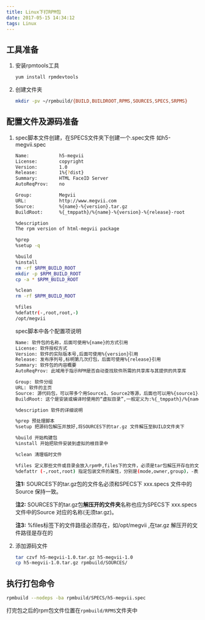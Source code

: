 ```yaml
---
title: Linux下打RPM包
date: 2017-05-15 14:34:12
tags: Linux
---
```




## 工具准备

1. 安装rpmtools工具

   ```sh
   yum install rpmdevtools
   ```

2. 创建文件夹

   ```sh
   mkdir -pv ~/rpmbuild/{BUILD,BUILDROOT,RPMS,SOURCES,SPECS,SRPMS}
   ```

## 配置文件及源码准备

1. spec脚本文件创建，在SPECS文件夹下创建一个.spec文件 如h5-megvii.spec

   ```sh
   Name:           h5-megvii
   License:        copyright
   Version:        1.0
   Release:        1%{?dist}
   Summary:        HTML FaceID Server
   AutoReqProv:    no

   Group:          Megvii
   URL:            http://www.megvii.com
   Source:         %{name}-%{version}.tar.gz
   BuildRoot:      %{_tmppath}/%{name}-%{version}-%{release}-root

   %description
   The rpm version of html-megvii package

   %prep
   %setup -q

   %build
   %install
   rm -rf $RPM_BUILD_ROOT
   mkdir -p $RPM_BUILD_ROOT
   cp -a * $RPM_BUILD_ROOT

   %clean
   rm -rf $RPM_BUILD_ROOT

   %files
   %defattr(-,root,root,-)
   /opt/megvii
   ```

   <!-- more -->

   spec脚本中各个配置项说明

   ```sh
   Name: 软件包的名称，后面可使用%{name}的方式引用
   License: 软件授权方式
   Version: 软件的实际版本号,后面可使用%{version}引用
   Release: 发布序列号,标明第几次打包，后面可使用%{release}引用
   Summary: 软件包的内容概要
   AutoReqProv: 此域用于指示RPM是否自动查找软件所需的共享库与其提供的共享库

   Group: 软件分组
   URL: 软件的主页
   Source: 源代码包，可以带多个用Source1、Source2等源，后面也可以用%{source1}、%{source2}引用
   BuildRoot: 这个是安装或编译时使用的“虚拟目录”,一般定义为:%{_tmppath}/%{name}-%{version}-%{release}-root

   %description 软件的详细说明

   %prep 预处理脚本
   %setup 把源码包解压并放好,将SOURCES下的tar.gz 文件解压至BUILD文件夹下

   %build 开始构建包
   %install 开始把软件安装到虚拟的根目录中

   %clean 清理临时文件

   %files 定义那些文件或目录会放入rpm中,files下的文件，必须是tar包解压开存在的文件
   %defattr (-,root,root) 指定包装文件的属性，分别是(mode,owner,group)，-表示默认值，对文本文件是0644，可执行文件是0755
   ```

   **注1:**	SOURCES下的tar.gz包的文件名必须和SPECS下 xxx.specs  文件中的Source 保持一致。

   **注2:**	SOURCES下的tar.gz包**解压开的文件夹**名称也应为SPECS下 xxx.specs  文件中的Source 对应的名称(无须tar.gz)。

   **注3:**	%files标签下的文件路径必须存在，如/opt/megvii ,在tar.gz 解压开的文件路径是存在的

2. 添加源码文件

   ```sh
   tar czvf h5-megvii-1.0.tar.gz h5-megvii-1.0
   cp h5-megvii-1.0.tar.gz rpmbuild/SOURCES/
   ```

## 执行打包命令

```sh
rpmbuild --nodeps -ba rpmbuild/SPECS/h5-megvii.spec
```

打完包之后的rpm包文件位置在`rpmbuild/RPMS`文件夹中